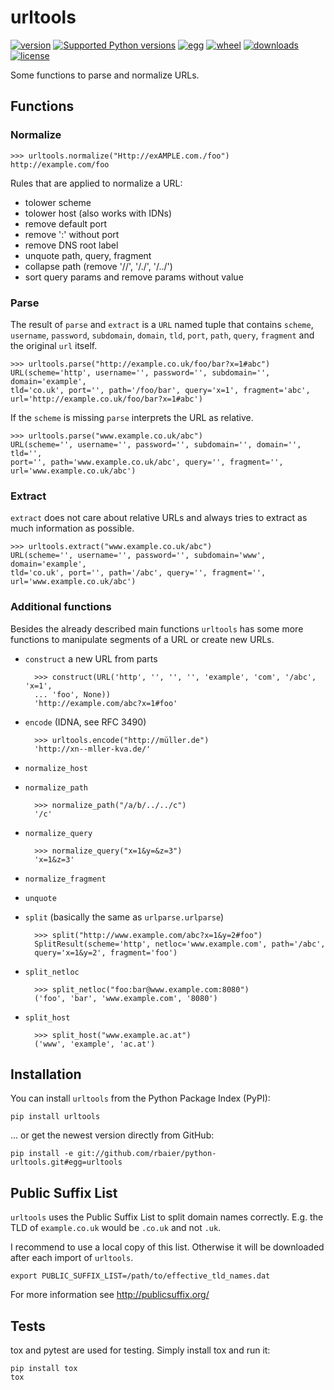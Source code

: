 urltools
========

[![version](https://pypip.in/v/urltools/badge.png)](https://pypi.python.org/pypi/urltools)
[![Supported Python versions](https://pypip.in/py_versions/urltools/badge.svg)](https://pypi.python.org/pypi/urltools/)
[![egg](https://pypip.in/egg/urltools/badge.png)](https://pypi.python.org/pypi/urltools)
[![wheel](https://pypip.in/wheel/urltools/badge.png)](https://pypi.python.org/pypi/urltools)
[![downloads](https://pypip.in/d/urltools/badge.png)](https://pypi.python.org/pypi/urltools)
[![license](https://pypip.in/license/urltools/badge.png)](https://pypi.python.org/pypi/urltools)

Some functions to parse and normalize URLs.


## Functions

### Normalize

    >>> urltools.normalize("Http://exAMPLE.com./foo")
    http://example.com/foo

Rules that are applied to normalize a URL:

* tolower scheme
* tolower host (also works with IDNs)
* remove default port
* remove ':' without port
* remove DNS root label
* unquote path, query, fragment
* collapse path (remove '//', '/./', '/../')
* sort query params and remove params without value


### Parse

The result of `parse` and `extract` is a `URL` named tuple that contains
`scheme`, `username`, `password`, `subdomain`, `domain`, `tld`, `port`, `path`,
`query`, `fragment` and the original `url` itself.

    >>> urltools.parse("http://example.co.uk/foo/bar?x=1#abc")
    URL(scheme='http', username='', password='', subdomain='', domain='example',
    tld='co.uk', port='', path='/foo/bar', query='x=1', fragment='abc',
    url='http://example.co.uk/foo/bar?x=1#abc')

If the `scheme` is missing `parse` interprets the URL as relative.

    >>> urltools.parse("www.example.co.uk/abc")
    URL(scheme='', username='', password='', subdomain='', domain='', tld='',
    port='', path='www.example.co.uk/abc', query='', fragment='',
    url='www.example.co.uk/abc')


### Extract

`extract` does not care about relative URLs and always tries to extract as much
information as possible.

    >>> urltools.extract("www.example.co.uk/abc")
    URL(scheme='', username='', password='', subdomain='www', domain='example',
    tld='co.uk', port='', path='/abc', query='', fragment='',
    url='www.example.co.uk/abc')


### Additional functions

Besides the already described main functions `urltools` has some more functions
to manipulate segments of a URL or create new URLs.

* `construct` a new URL from parts

        >>> construct(URL('http', '', '', '', 'example', 'com', '/abc', 'x=1',
        ... 'foo', None))
        'http://example.com/abc?x=1#foo'

* `encode` (IDNA, see RFC 3490)

        >>> urltools.encode("http://müller.de")
        'http://xn--mller-kva.de/'

* `normalize_host`
* `normalize_path`

        >>> normalize_path("/a/b/../../c")
        '/c'

* `normalize_query`

        >>> normalize_query("x=1&y=&z=3")
        'x=1&z=3'

* `normalize_fragment`
* `unquote`
* `split` (basically the same as `urlparse.urlparse`)

        >>> split("http://www.example.com/abc?x=1&y=2#foo")
        SplitResult(scheme='http', netloc='www.example.com', path='/abc',
        query='x=1&y=2', fragment='foo')

* `split_netloc`

        >>> split_netloc("foo:bar@www.example.com:8080")
        ('foo', 'bar', 'www.example.com', '8080')

* `split_host`

        >>> split_host("www.example.ac.at")
        ('www', 'example', 'ac.at')



## Installation

You can install `urltools` from the Python Package Index (PyPI):

    pip install urltools

... or get the newest version directly from GitHub:

    pip install -e git://github.com/rbaier/python-urltools.git#egg=urltools



## Public Suffix List

`urltools` uses the Public Suffix List to split domain names correctly. E.g. the
TLD of `example.co.uk` would be `.co.uk` and not `.uk`.

I recommend to use a local copy of this list. Otherwise it will be downloaded
after each import of `urltools`.

    export PUBLIC_SUFFIX_LIST=/path/to/effective_tld_names.dat

For more information see http://publicsuffix.org/



## Tests

tox and pytest are used for testing. Simply install tox and run it:

    pip install tox
    tox
